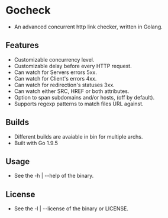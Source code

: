 # Gocheck
* An advanced concurrent http link checker, written in Golang.

## Features
* Customizable concurrency level.
* Customizable delay before every HTTP request.
* Can watch for Servers errors 5xx.
* Can watch for Client's errors 4xx.
* Can watch for redirection's statuses 3xx.
* Can watch either SRC, HREF or both attributes.
* Option to span subdomains and/or hosts, (off by default).
* Supports regexp patterns to match files URL against.

## Builds
* Different builds are avaiable in bin for multiple archs.
* Built with Go 1.9.5

## Usage
* See the -h | --help of the binary.

## License
* See the -l | --license of the binary or LICENSE.

